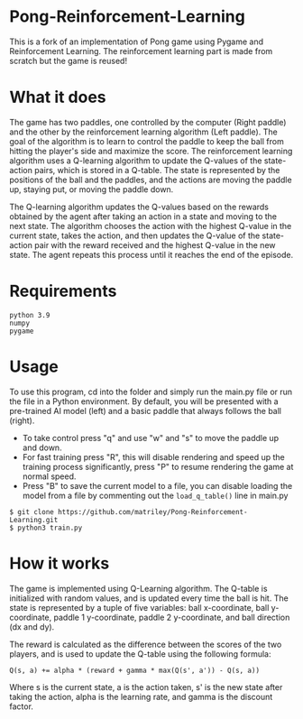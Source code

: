 # Pong-Reinforcement-Learning
This is a fork of an implementation of Pong game using Pygame and Reinforcement Learning. The reinforcement learning part is made from scratch but the game is reused!

# What it does
The game has two paddles, one controlled by the computer (Right paddle) and the other by the reinforcement learning algorithm (Left paddle). The goal of the algorithm is to learn to control the paddle to keep the ball from hitting the player's side and maximize the score. The reinforcement learning algorithm uses a Q-learning algorithm to update the Q-values of the state-action pairs, which is stored in a Q-table. The state is represented by the positions of the ball and the paddles, and the actions are moving the paddle up, staying put, or moving the paddle down.

The Q-learning algorithm updates the Q-values based on the rewards obtained by the agent after taking an action in a state and moving to the next state. The algorithm chooses the action with the highest Q-value in the current state, takes the action, and then updates the Q-value of the state-action pair with the reward received and the highest Q-value in the new state. The agent repeats this process until it reaches the end of the episode.

# Requirements
```
python 3.9
numpy
pygame
```

# Usage
To use this program, cd into the folder and simply run the main.py file or run the file in a Python environment. By default, you will be presented with a pre-trained AI model (left) and a basic paddle that always follows the ball (right). 
- To take control press "q" and use "w" and "s" to move the paddle up and down. 
- For fast training press "R", this will disable rendering and speed up the training process significantly, press "P" to resume rendering the game at normal speed.
- Press "B" to save the current model to a file, you can disable loading the model from a file by commenting out the `load_q_table()` line in main.py
```
$ git clone https://github.com/matriley/Pong-Reinforcement-Learning.git
$ python3 train.py
```

# How it works
The game is implemented using Q-Learning algorithm. The Q-table is initialized with random values, and is updated every time the ball is hit. The state is represented by a tuple of five variables: ball x-coordinate, ball y-coordinate, paddle 1 y-coordinate, paddle 2 y-coordinate, and ball direction (dx and dy).

The reward is calculated as the difference between the scores of the two players, and is used to update the Q-table using the following formula:
```
Q(s, a) += alpha * (reward + gamma * max(Q(s', a')) - Q(s, a))
```
Where s is the current state, a is the action taken, s' is the new state after taking the action, alpha is the learning rate, and gamma is the discount factor.
